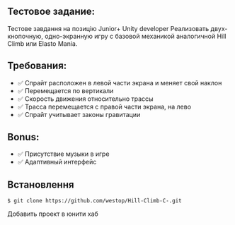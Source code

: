 ## Тестовое задание:
Тестове завдання на позицію Junior+ Unity developer
Реализовать двух-кнопочную, одно-экранную игру с базовой
механикой аналогичной Hill Climb или Elasto Mania.
	
## Требования:
* ✅ Спрайт расположен в левой части экрана и меняет свой наклон
* ✅ Перемещается по вертикали
* ✅ Скорость движения относительно трассы
* ✅ Трасса перемещается с правой части экрана, на лево
* ✅ Спрайт учитывает законы гравитации
## Bonus:
* ✅ Присутствие музыки в игре
* ✅ Адаптивный интерфейс
## Встановлення
```
$ git clone https://github.com/westop/Hill-Climb-C-.git
```
Добавить проект в юнити хаб

